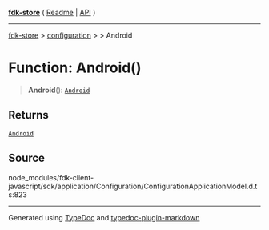 [**fdk-store**](../../../README.md) ( [Readme](../../../README.md) \| [API](../../../API.md) )

---

[fdk-store](../../../API.md) > [configuration](../../README.md) > [<internal>](../README.md) > Android

# Function: Android()

> **Android**(): [`Android`](../type-aliases/type-alias.Android.md)

## Returns

[`Android`](../type-aliases/type-alias.Android.md)

## Source

node_modules/fdk-client-javascript/sdk/application/Configuration/ConfigurationApplicationModel.d.ts:823

---

Generated using [TypeDoc](https://typedoc.org/) and [typedoc-plugin-markdown](https://www.npmjs.com/package/typedoc-plugin-markdown)
